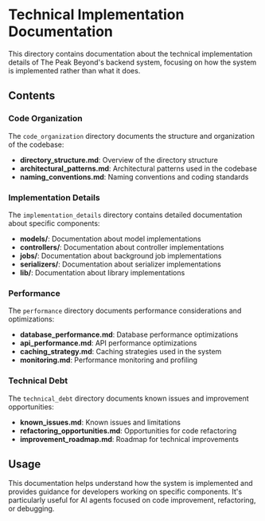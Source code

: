 # Technical Implementation Documentation

This directory contains documentation about the technical implementation details of The Peak Beyond's backend system, focusing on how the system is implemented rather than what it does.

## Contents

### Code Organization

The `code_organization` directory documents the structure and organization of the codebase:

- **directory_structure.md**: Overview of the directory structure
- **architectural_patterns.md**: Architectural patterns used in the codebase
- **naming_conventions.md**: Naming conventions and coding standards

### Implementation Details

The `implementation_details` directory contains detailed documentation about specific components:

- **models/**: Documentation about model implementations
- **controllers/**: Documentation about controller implementations
- **jobs/**: Documentation about background job implementations
- **serializers/**: Documentation about serializer implementations
- **lib/**: Documentation about library implementations

### Performance

The `performance` directory documents performance considerations and optimizations:

- **database_performance.md**: Database performance optimizations
- **api_performance.md**: API performance optimizations
- **caching_strategy.md**: Caching strategies used in the system
- **monitoring.md**: Performance monitoring and profiling

### Technical Debt

The `technical_debt` directory documents known issues and improvement opportunities:

- **known_issues.md**: Known issues and limitations
- **refactoring_opportunities.md**: Opportunities for code refactoring
- **improvement_roadmap.md**: Roadmap for technical improvements

## Usage

This documentation helps understand how the system is implemented and provides guidance for developers working on specific components. It's particularly useful for AI agents focused on code improvement, refactoring, or debugging. 